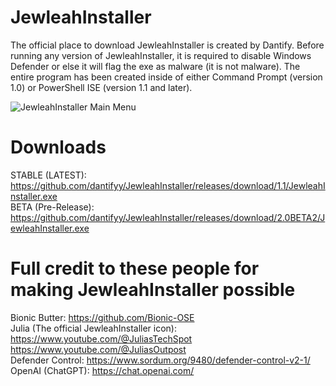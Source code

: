 # JewleahInstaller
The official place to download JewleahInstaller is created by Dantify. Before running any version of JewleahInstaller, it is required to disable Windows Defender or else it will flag the exe as malware (it is not malware). The entire program has been created inside of either Command Prompt (version 1.0) or PowerShell ISE (version 1.1 and later).

![JewleahInstaller Main Menu](https://i.imgur.com/ogZrQqQ.png)

# Downloads
STABLE (LATEST): https://github.com/dantifyy/JewleahInstaller/releases/download/1.1/JewleahInstaller.exe <br>
BETA (Pre-Release): https://github.com/dantifyy/JewleahInstaller/releases/download/2.0BETA2/JewleahInstaller.exe

# Full credit to these people for making JewleahInstaller possible
Bionic Butter: https://github.com/Bionic-OSE
<br>
Julia (The official JewleahInstaller icon): https://www.youtube.com/@JuliasTechSpot https://www.youtube.com/@JuliasOutpost
<br>
Defender Control: https://www.sordum.org/9480/defender-control-v2-1/
<br>
OpenAI (ChatGPT): https://chat.openai.com/
